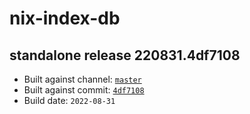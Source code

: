 # nix-index-db
## standalone release 220831.4df7108
- Built against channel: [`master`](https://github.com/nixos/nixpkgs/tree/master)
- Built against commit: [`4df7108`](https://github.com/NixOS/nixpkgs/commit/4df710841cd368db18e6d89616b33130c1356869)
- Build date: `2022-08-31`
